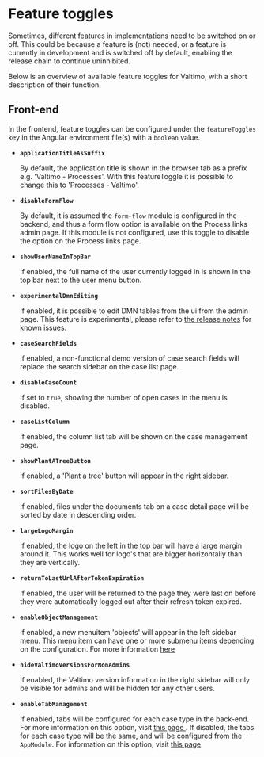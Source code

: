 # Feature toggles

Sometimes, different features in implementations need to be switched on or off. This could be because a feature
is (not) needed, or a feature is currently in development and is switched off by default, enabling the release chain to
continue uninhibited.

Below is an overview of available feature toggles for Valtimo, with a short description of their function.

## Front-end

In the frontend, feature toggles can be configured under the `featureToggles` key in the Angular environment file(s)
with a `boolean` value.

* **`applicationTitleAsSuffix`**

  By default, the application title is shown in the browser tab as a prefix e.g. 'Valtimo - Processes'.
  With this featureToggle it is possible to change this to 'Processes - Valtimo'.

* **`disableFormFlow`**

  By default, it is assumed the `form-flow` module is configured in the backend, and thus a form flow option is
  available on the Process links admin page. If this module is not configured, use this toggle to disable the option on
  the Process links page.

* **`showUserNameInTopBar`**

  If enabled, the full name of the user currently logged in is shown in the top bar next to the user menu button.

* **`experimentalDmnEditing`**

  If enabled, it is possible to edit DMN tables from the ui from the admin page. This feature is experimental, please
  refer to [the release notes](../release-notes/major9/09.20.0/valtimo-frontend-libraries.md) for known issues.

* **`caseSearchFields`**

  If enabled, a non-functional demo version of case search fields will replace the search sidebar on the case list page.

* **`disableCaseCount`**

  If set to `true`, showing the number of open cases in the menu is disabled.

* **`caseListColumn`**

  If enabled, the column list tab will be shown on the case management page.

* **`showPlantATreeButton`**

  If enabled, a 'Plant a tree' button will appear in the right sidebar.

* **`sortFilesByDate`**

  If enabled, files under the documents tab on a case detail page will be sorted by date in descending order.

* **`largeLogoMargin`**

  If enabled, the logo on the left in the top bar will have a large margin around it. This works well for logo's that
  are bigger horizontally than they are vertically.

* **`returnToLastUrlAfterTokenExpiration`**

  If enabled, the user will be returned to the page they were last on before they were automatically logged out after
  their refresh token expired.

* **`enableObjectManagement`**

  If enabled, a new menuitem 'objects' will appear in the left sidebar menu. This menu item can have one or more submenu
  items depending on the configuration. For more information [here](/getting-started/modules/zgw/object-management.md)

* **`hideValtimoVersionsForNonAdmins`**

  If enabled, the Valtimo version information in the right sidebar will only be visible for admins and will be hidden
  for any other users.

* **`enableTabManagement`**

  If enabled, tabs will be configured for each case type in the back-end. For more information on this option, visit
  [this page ](/using-valtimo/case/case-tabs.md). If disabled, the tabs for each case type will be the same, and will be
  configured from the `AppModule`. For information on this option, visit [this page](/extending-valtimo/tabs/customizing-case-tabs.md).


